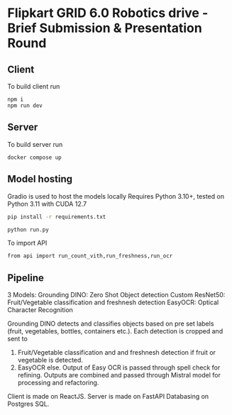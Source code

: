 # Flipkart GRID 6.0 Robotics drive - Brief Submission & Presentation Round

## Client

To build client run

```
npm i
npm run dev
```

## Server

To build server run

```
docker compose up
```

## Model hosting

Gradio is used to host the models locally
Requires Python 3.10+, tested on Python 3.11 with CUDA 12.7

```bash
pip install -r requirements.txt
```

```bash
python run.py
```
To import API

```
from api import run_count_vith,run_freshness,run_ocr
```

## Pipeline
3 Models: 
Grounding DINO: Zero Shot Object detection
Custom ResNet50: Fruit/Vegetable classification and freshnesh detection
EasyOCR: Optical Character Recognition

Grounding DINO detects and classifies objects based on pre set labels (fruit, vegetables, bottles, containers etc.).
Each detection is cropped and sent to 
1) Fruit/Vegetable classification and and freshnesh detection if fruit or vegetable is detected.
2) EasyOCR else. Output of Easy OCR is passed through spell check for refining.
Outputs are combined and passed through Mistral model for processing and refactoring.

Client is made on ReactJS.
Server is made on FastAPI
Databasing on Postgres SQL.
